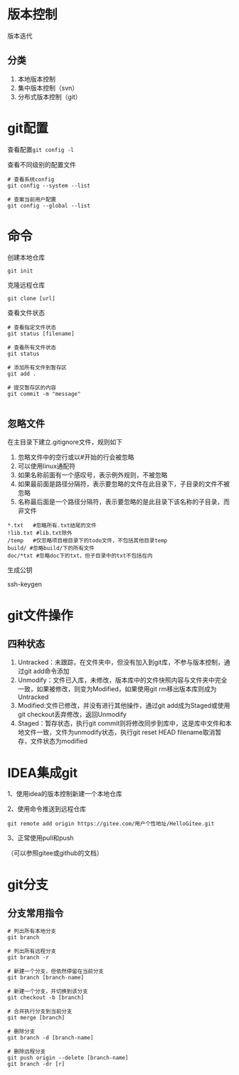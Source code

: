 # 版本控制

版本迭代

## 分类

1. 本地版本控制
2. 集中版本控制（svn）
3. 分布式版本控制（git）

# git配置

查看配置`git config -l`

查看不同级别的配置文件

```
# 查看系统config
git config --system --list

# 查案当前用户配置
git config --global --list
```

# 命令

创建本地仓库

```
git init
```

克隆远程仓库

```
git clone [url]
```

查看文件状态

```
# 查看指定文件状态
git status [filename]

# 查看所有文件状态
git status

# 添加所有文件到暂存区
git add .

# 提交暂存区的内容
git commit -m "message"


```



## 忽略文件

在主目录下建立.gitignore文件，规则如下

1. 忽略文件中的空行或以#开始的行会被忽略
2. 可以使用linux通配符
3. 如果名称前面有一个感叹号，表示例外规则，不被忽略
4. 如果最前面是路径分隔符，表示要忽略的文件在此目录下，子目录的文件不被忽略
5. 名称最后面是一个路径分隔符，表示要忽略的是此目录下该名称的子目录，而非文件

```
*.txt   #忽略所有.txt结尾的文件
!lib.txt #lib.txt除外
/temp   #仅忽略项目根目录下的todo文件，不包括其他目录temp
build/ #忽略build/下的所有文件
doc/*txt #忽略doc下的txt，但子目录中的txt不包括在内
```





生成公钥

ssh-keygen

# git文件操作

## 四种状态

1. Untracked：未跟踪，在文件夹中，但没有加入到git库，不参与版本控制，通过git add命令添加
2. Unmodify：文件已入库，未修改，版本库中的文件快照内容与文件夹中完全一致，如果被修改，则变为Modified，如果使用git rm移出版本库则成为Untracked
3. Modified:文件已修改，并没有进行其他操作，通过git add成为Staged或使用git checkout丢弃修改，返回Unmodify
4. Staged：暂存状态，执行git commit则将修改同步到库中，这是库中文件和本地文件一致，文件为unmodify状态，执行git reset HEAD filename取消暂存，文件状态为modified

# IDEA集成git

1、使用idea的版本控制新建一个本地仓库

2、使用命令推送到远程仓库

```
git remote add origin https://gitee.com/用户个性地址/HelloGitee.git
```

3、正常使用pull和push

（可以参照gitee或github的文档）

# git分支

## 分支常用指令

```
# 列出所有本地分支
git branch

# 列出所有远程分支
git branch -r

# 新建一个分支，但依然停留在当前分支
git branch [branch-name]

# 新建一个分支，并切换到该分支
git checkout -b [branch]

# 合并执行分支到当前分支
git merge [branch]

# 删除分支
git branch -d [branch-name]

# 删除远程分支
git push origin --delete [branch-name]
git branch -dr [r]
```

